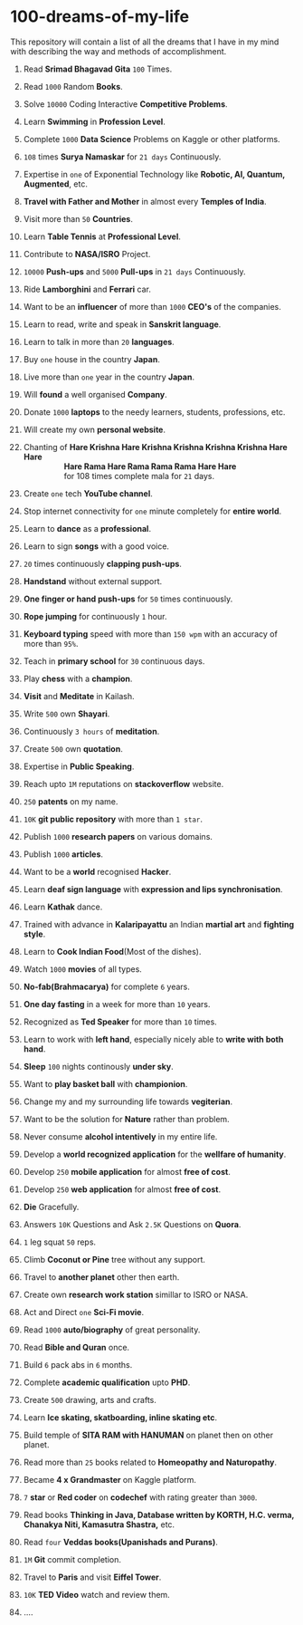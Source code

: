 # 100-dreams-of-my-life
This repository will contain a list of all the dreams that I have in my mind with describing the way and methods of accomplishment.


1. Read **Srimad Bhagavad Gita** ```100``` Times.  

2. Read ```1000``` Random **Books**.

3. Solve ```10000``` Coding Interactive **Competitive Problems**.

4. Learn **Swimming** in **Profession Level**.

5. Complete ```1000``` **Data Science** Problems on Kaggle or other platforms.

6. ```108``` times **Surya Namaskar** for ```21 days``` Continuously.

7. Expertise in ```one``` of Exponential Technology like **Robotic, AI, Quantum, Augmented**, etc.

8. **Travel with Father and Mother** in almost every **Temples of India**.

9. Visit more than ```50``` **Countries**.

10. Learn **Table Tennis** at **Professional Level**.

11. Contribute to **NASA/ISRO** Project.

12. ```10000``` **Push-ups** and ```5000``` **Pull-ups** in ```21 days``` Continuously.

13. Ride **Lamborghini** and **Ferrari** car.

14. Want to be an **influencer** of more than ```1000``` **CEO's** of the companies.

15. Learn to read, write and speak in **Sanskrit language**.

16. Learn to talk in more than ```20``` **languages**.

17. Buy ```one``` house in the country **Japan**.

18. Live more than ```one``` year in the country **Japan**.

19. Will **found** a well organised **Company**.

20. Donate ```1000``` **laptops** to the needy learners, students, professions, etc.

21. Will create my own **personal website**.

22. Chanting of **Hare Krishna Hare Krishna Krishna Krishna Krishna Hare Hare**\
                  **Hare Rama Hare Rama Rama Rama Hare Hare**\
                  for 108 times complete mala for ```21``` days.
23. Create ```one``` tech **YouTube channel**.

24. Stop internet connectivity for ```one``` minute completely for **entire world**.

25. Learn to **dance** as a **professional**.

26. Learn to sign **songs** with a good voice.

27. ```20``` times continuously **clapping push-ups**.

28. **Handstand** without external support.

29. **One finger or hand push-ups** for ```50``` times continuously.

30. **Rope jumping** for continuously ```1``` hour.

31. **Keyboard typing** speed with more than ```150 wpm``` with an accuracy of more than ```95%```.

32. Teach in **primary school** for ```30``` continuous days.

33. Play **chess** with a **champion**.

34. **Visit** and **Meditate** in Kailash.

35. Write ```500``` own **Shayari**.

36. Continuously ```3 hours``` of **meditation**.

37. Create ```500``` own **quotation**.

38. Expertise in **Public Speaking**.

39. Reach upto ```1M``` reputations on **stackoverflow** website.

40. ```250``` **patents** on my name.

41. ```10K``` **git public repository** with more than ```1 star```.

42. Publish ```1000``` **research papers** on various domains.

43. Publish ```1000``` **articles**.

44. Want to be a **world** recognised **Hacker**.

45. Learn **deaf sign language** with **expression and lips synchronisation**.

46. Learn **Kathak** dance.

47. Trained with advance in **Kalaripayattu** an Indian **martial art** and **fighting style**.

48. Learn to **Cook Indian Food**(Most of the dishes).

49. Watch ```1000``` **movies** of all types.

50. **No-fab(Brahmacarya)** for complete ```6``` years.

51. **One day fasting** in a week for more than ```10``` years.

52. Recognized as **Ted Speaker** for more than ```10``` times.

53. Learn to work with **left hand**, especially nicely able to **write with both hand**.

54. **Sleep** ```100``` nights continously **under sky**.

55. Want to **play basket ball** with **championion**.

56. Change my and my surrounding life towards **vegiterian**.

57. Want to be the solution for **Nature** rather than problem.

58. Never consume **alcohol intentively** in my entire life.

59. Develop a **world recognized application** for the **wellfare of humanity**.

60. Develop ```250``` **mobile application** for almost **free of cost**.

61. Develop ```250``` **web application** for almost **free of cost**.

62. **Die** Gracefully.

63. Answers ```10K``` Questions and Ask ```2.5K``` Questions on **Quora**.

64. ```1``` leg squat ```50``` reps.

65. Climb **Coconut or Pine** tree without any support.

66. Travel to **another planet** other then earth. 

67. Create own **research work station** simillar to ISRO or NASA.  

68. Act and Direct ```one``` **Sci-Fi movie**.

69. Read ```1000``` **auto/biography** of great personality.

70. Read **Bible and Quran** once.

71. Build ```6``` pack abs in ```6``` months.

72. Complete **academic qualification** upto **PHD**.

73. Create ```500``` drawing, arts and crafts.

74. Learn **Ice skating, skatboarding, inline skating etc**.

75. Build temple of **SITA RAM with HANUMAN** on planet then on other planet.

76. Read more than ```25``` books related to **Homeopathy and Naturopathy**.

77. Became **4 x Grandmaster** on Kaggle platform.

78. ```7``` **star** or **Red coder** on **codechef** with rating greater than ```3000```.

79. Read books **Thinking in Java, Database written by KORTH, H.C. verma, Chanakya Niti, Kamasutra Shastra,** etc.

80. Read ```four``` **Veddas books(Upanishads and Purans)**.

81. ```1M``` **Git** commit completion.

82. Travel to **Paris** and visit **Eiffel Tower**.

83. ```10K``` **TED Video** watch and review them.

84. ....

